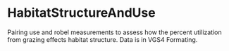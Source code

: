 # HabitatStructureAndUse
Pairing use and robel measurements to assess how the percent utilization from grazing effects  habitat structure. Data is in VGS4 Formating.
